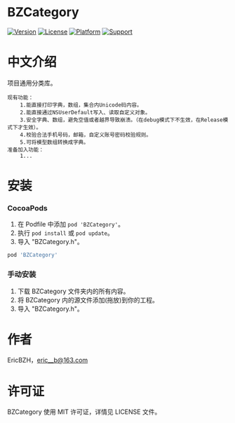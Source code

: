 # BZCategory

[![Version](https://img.shields.io/cocoapods/v/BZCategory.svg?style=flat)](https://cocoapods.org/pods/BZCategory)
[![License](https://img.shields.io/cocoapods/l/BZCategory.svg?style=flat)](https://cocoapods.org/pods/BZCategory)
[![Platform](https://img.shields.io/cocoapods/p/BZCategory.svg?style=flat)](https://cocoapods.org/pods/BZCategory)
[![Support](https://img.shields.io/badge/support-iOS%208%2B%20-blue.svg?style=flat)](https://www.apple.com/nl/ios/)

中文介绍
==============
项目通用分类库。
    
    现有功能：
        1.能直接打印字典，数组，集合内Unicode码内容。
        2.能直接通过NSUserDefault写入、读取自定义对象。
        3.安全字典、数组，避免空值或者越界导致崩溃。（在debug模式下不生效，在Release模式下才生效）。
        4.校验合法手机号码，邮箱，自定义账号密码校验规则。
        5.可将模型数组转换成字典。
    准备加入功能：
        1...


安装
==============

### CocoaPods

1. 在 Podfile 中添加  `pod 'BZCategory'`。
2. 执行 `pod install` 或 `pod update`。
3. 导入 "BZCategory.h"。

```ruby
pod 'BZCategory'
```

### 手动安装

1. 下载 BZCategory 文件夹内的所有内容。
2. 将 BZCategory 内的源文件添加(拖放)到你的工程。
3. 导入 "BZCategory.h"。

作者
==============
EricBZH，eric__b@163.com

许可证
==============
BZCategory 使用 MIT 许可证，详情见 LICENSE 文件。
